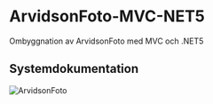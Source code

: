 # ArvidsonFoto-MVC-NET5
 Ombyggnation av ArvidsonFoto med MVC och .NET5

## Systemdokumentation
![ArvidsonFoto](https://github.com/pownas/ArvidsonFoto-MVC-NET5/blob/main/docs/Användningsfalls-modell-version1.0-2021-01-27.jpg?raw=true)